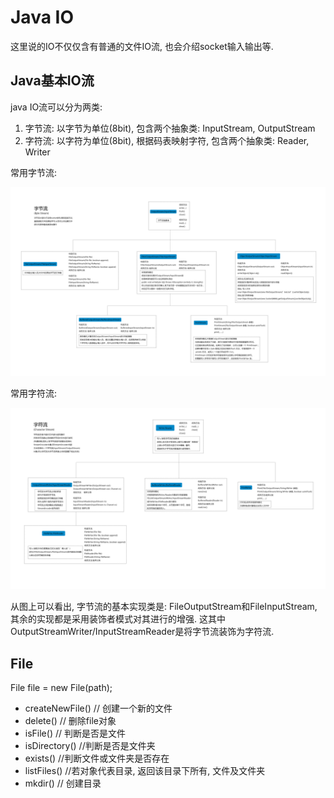 # Java IO

这里说的IO不仅仅含有普通的文件IO流, 也会介绍socket输入输出等.

## Java基本IO流

java IO流可以分为两类:
1. 字节流: 以字节为单位(8bit), 包含两个抽象类: InputStream, OutputStream
2. 字符流: 以字符为单位(8bit), 根据码表映射字符, 包含两个抽象类: Reader, Writer

常用字节流:

![image](img/byte_io.jpg)

常用字符流:

![image](img/char_io.jpg)

从图上可以看出, 字节流的基本实现类是: FileOutputStream和FileInputStream, 其余的实现都是采用装饰者模式对其进行的增强. 这其中OutputStreamWriter/InputStreamReader是将字节流装饰为字符流.

## File

File file = new File(path);
* createNewFile()   // 创建一个新的文件
* delete()  // 删除file对象
* isFile()  // 判断是否是文件
* isDirectory()   //判断是否是文件夹
* exists()  //判断文件或文件夹是否存在
* listFiles()   //若对象代表目录, 返回该目录下所有, 文件及文件夹
* mkdir()   // 创建目录
